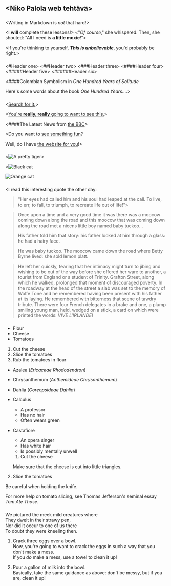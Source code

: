## <Niko Palola web tehtävä>

### <Italics and Bold>

<Writing in Markdown is *not* that hard!>

<I **will** complete these lessons!>
<"*Of course*," she whispered. Then, she shouted: "All I need is **a little moxie**!">

<If you're thinking to yourself, **_This is unbelievable_**, you'd probably be right.>

### <Headers>

<#Header one>
<##Header two>
<###Header three>
<####Header four>
<#####Header five>
<######Header six>

<####Colombian Symbolism in *One Hundred Years of Solitude*

Here's some words about the book _One Hundred Years..._.>

### <Links>

<[Search for it.](www.google.com)>

<[You're **really, really** going to want to see this.](www.dailykitten.com)>

<####The Latest News from [the BBC](www.bbc.com/news)>

<Do you want to [see something fun](www.zombo.com)?

Well, do I have [the website for you](www.stumbleupon.com)!>

### <Images>

<![A pretty tiger](https://upload.wikimedia.org/wikipedia/commons/5/56/Tiger.50.jpg)>

<![Black cat][Black]

![Orange cat][Orange]

[Black]: https://upload.wikimedia.org/wikipedia/commons/a/a3/81_INF_DIV_SSI.jpg

[Orange]: http://icons.iconarchive.com/icons/google/noto-emoji-animals-nature/256/22221-cat-icon.png>

### <Blockquotes>

<I read this interesting quote the other day:

> "Her eyes had called him and his soul had leaped at the call. To live, to err, to fall, to triumph, to recreate life out of life!">

> Once upon a time and a very good time it was there was a moocow coming down along the road and this moocow that was coming down along the road met a nicens little boy named baby tuckoo...
>
> His father told him that story: his father looked at him through a glass: he had a hairy face.
>
> He was baby tuckoo. The moocow came down the road where Betty Byrne lived: she sold lemon platt.

> He left her quickly, fearing that her intimacy might turn to jibing and wishing to be out of the way before she offered her ware to another, a tourist from England or a student of Trinity. Grafton Street, along which he walked, prolonged that moment of discouraged poverty. In the roadway at the head of the street a slab was set to the memory of Wolfe Tone and he remembered having been present with his father at its laying. He remembered with bitterness that scene of tawdry tribute. There were four French delegates in a brake and one, a plump smiling young man, held, wedged on a stick, a card on which were printed the words: *VIVE L'IRLANDE*!

### <Lists>

* Flour
* Cheese
* Tomatoes

1. Cut the cheese
2. Slice the tomatoes
3. Rub the tomatoes in flour

* Azalea (*Ericaceae Rhododendron*)
* Chrysanthemum (*Anthemideae Chrysanthemum*)
* Dahlia (*Coreopsideae Dahlia*)

* Calculus
  * A professor
  * Has no hair
  * Often wears green
* Castafiore
    * An opera singer
    * Has white hair
    * Is possibly mentally unwell

    1. Cut the cheese

  Make sure that the cheese is cut into little triangles.

2. Slice the tomatoes

  Be careful when holding the knife.
  
  For more help on tomato slicing, see Thomas Jefferson's seminal essay _Tom Ate Those_.

### <Paragraphs>

We pictured the meek mild creatures where  
They dwelt in their strawy pen,  
Nor did it occur to one of us there  
To doubt they were kneeling then.  

1. Crack three eggs over a bowl.  
Now, you're going to want to crack the eggs in such a way that you don't make a mess.  
If you _do_ make a mess, use a towel to clean it up!

2. Pour a gallon of milk into the bowl.  
Basically, take the same guidance as above: don't be messy, but if you are, clean it up!